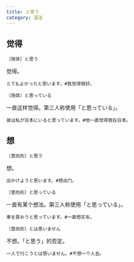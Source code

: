 ```yaml
---
title: と思う
category: 语法
---
```


## 觉得

`〔简体〕と思う`

觉得。

```example
とてもよかったと思います。#我觉得很好。
```

`〔简体〕と思っている`

一直这样觉得。第三人称使用「と思っている」。

```example
彼は私が日本にいると思っています。#他一直觉得我在日本。
```

## 想

`〔意向形〕と思う`

想。

```example
出かけようと思います。#想出门。
```

`〔意向形〕と思っている`

一直有某个想法。第三人称使用「と思っている」。

```example
車を買おうと思っています。#一直想买车。
```

`〔意向形〕とは思いません`

不想。「と思う」的否定。

```example
一人で行こうとは思いません。#不想一个人去。
```
